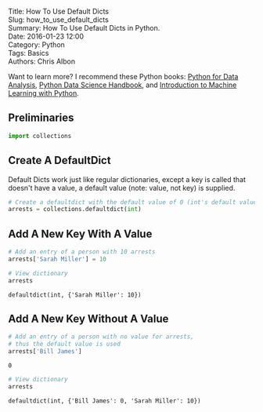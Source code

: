 Title: How To Use Default Dicts  
Slug: how_to_use_default_dicts  
Summary: How To Use Default Dicts in Python.    
Date: 2016-01-23 12:00  
Category: Python  
Tags: Basics    
Authors: Chris Albon  

Want to learn more? I recommend these Python books: [Python for Data Analysis](http://amzn.to/2ljV9wY), [Python Data Science Handbook](http://amzn.to/2m0mgMB), and [Introduction to Machine Learning with Python](http://amzn.to/2mjYiwK).

## Preliminaries


```python
import collections
```

## Create A DefaultDict

Default Dicts work just like regular dictionaries, except a key is called that doesn't have a value, a default value (note: value, not key) is supplied.


```python
# Create a defaultdict with the default value of 0 (int's default value is 0)
arrests = collections.defaultdict(int)
```

## Add A New Key With A Value


```python
# Add an entry of a person with 10 arrests
arrests['Sarah Miller'] = 10
```


```python
# View dictionary
arrests
```




    defaultdict(int, {'Sarah Miller': 10})



## Add A New Key Without A Value


```python
# Add an entry of a person with no value for arrests,
# thus the default value is used
arrests['Bill James']
```




    0




```python
# View dictionary
arrests
```




    defaultdict(int, {'Bill James': 0, 'Sarah Miller': 10})

